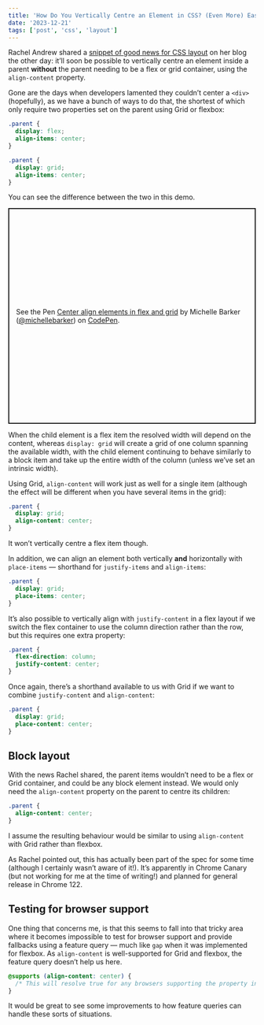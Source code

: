 ```yaml
---
title: 'How Do You Vertically Centre an Element in CSS? (Even More) Easily!'
date: '2023-12-21'
tags: ['post', 'css', 'layout']
---
```


Rachel Andrew shared a [snippet of good news for CSS layout](https://rachelandrew.co.uk/archives/2023/12/19/align-content-in-block-layout/) on her blog the other day: it’ll soon be possible to vertically centre an element inside a parent **without** the parent needing to be a flex or grid container, using the `align-content` property.

Gone are the days when developers lamented they couldn’t center a `<div>` (hopefully), as we have a bunch of ways to do that, the shortest of which only require two properties set on the parent using Grid or flexbox:

```css
.parent {
  display: flex;
  align-items: center;
}

.parent {
  display: grid;
  align-items: center;
}
```

You can see the difference between the two in this demo.

<p class="codepen" data-height="437.234375" data-default-tab="result" data-slug-hash="zYbOjBz" data-user="michellebarker" style="height: 437.234375px; box-sizing: border-box; display: flex; align-items: center; justify-content: center; border: 2px solid; margin: 1em 0; padding: 1em;">
  <span>See the Pen <a href="https://codepen.io/michellebarker/pen/zYbOjBz">
  Center align elements in flex and grid</a> by Michelle Barker (<a href="https://codepen.io/michellebarker">@michellebarker</a>)
  on <a href="https://codepen.io">CodePen</a>.</span>
</p>
<script async src="https://cpwebassets.codepen.io/assets/embed/ei.js"></script>

When the child element is a flex item the resolved width will depend on the content, whereas `display: grid` will create a grid of one column spanning the available width, with the child element continuing to behave similarly to a block item and take up the entire width of the column (unless we’ve set an intrinsic width).

Using Grid, `align-content` will work just as well for a single item (although the effect will be different when you have several items in the grid):

```css
.parent {
  display: grid;
  align-content: center;
}
```

It won’t vertically centre a flex item though.

In addition, we can align an element both vertically **and** horizontally with `place-items` — shorthand for `justify-items` and `align-items`:

```css
.parent {
  display: grid;
  place-items: center;
}
```

It’s also possible to vertically align with `justify-content` in a flex layout if we switch the flex container to use the column direction rather than the row, but this requires one extra property:

```css
.parent {
  flex-direction: column;
  justify-content: center;
}
```

Once again, there’s a shorthand available to us with Grid if we want to combine `justify-content` and `align-content`:

```css
.parent {
  display: grid;
  place-content: center;
}
```

## Block layout

With the news Rachel shared, the parent items wouldn’t need to be a flex or Grid container, and could be any block element instead. We would only need the `align-content` property on the parent to centre its children:

```css
.parent {
  align-content: center;
}
```

I assume the resulting behaviour would be similar to using `align-content` with Grid rather than flexbox.

As Rachel pointed out, this has actually been part of the spec for some time (although I certainly wasn’t aware of it!). It’s apparently in Chrome Canary (but not working for me at the time of writing!) and planned for general release in Chrome 122.

## Testing for browser support

One thing that concerns me, is that this seems to fall into that tricky area where it becomes impossible to test for browser support and provide fallbacks using a feature query — much like `gap` when it was implemented for flexbox. As `align-content` is well-supported for Grid and flexbox, the feature query doesn’t help us here.

```css
@supports (align-content: center) {
  /* This will resolve true for any browsers supporting the property in grid or flexbox */
}
```

It would be great to see some improvements to how feature queries can handle these sorts of situations.
